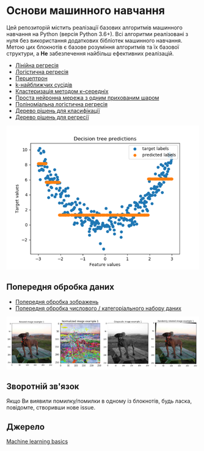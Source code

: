 # Основи машинного навчання

Цей репозиторій містить реалізації базових алгоритмів машинного навчання на Python (версія Python 3.6+). Всі алгоритми реалізовані з нуля без використання додаткових бібліотек машинного навчання. Метою цих блокнотів є базове розуміння алгоритмів та їх базової структури, а **Не** забезпечення найбільш ефективних реалізацій. 

- [Лінійна регресія](linear_regression.ipynb)
- [Логістична регресія](logistic_regression.ipynb)
- [Перцептрон](perceptron.ipynb)
- [k-найближчих сусідів](k_nearest_neighbour.ipynb)
- [Кластеризація методом к–середніх](kmeans.ipynb)
- [Проста нейронна мережа з одним прихованим шаром ](simple_neural_net.ipynb)
- [Поліноміальна логістична регресія](softmax_regression.ipynb)
- [Дерево рішень для класифікації](decision_tree_classification.ipynb)
- [Дерево рішень для регресії](decision_tree_regression.ipynb)
  
  
![alt text](figures/decision_tree_predictions.png)


## Попередня обробка даних 
 

- [Попередня обробка зображень](image_preprocessing.ipynb)
- [Попередня обробка числового / категоріального набору даних ](data_preprocessing.ipynb)

![alt text](figures/image_preprocessing.png)


## Зворотній зв'язок 

Якщо Ви виявили помилку/помилки в одному із блокнотів, будь ласка, повідомте, створивши нове issue. 

## Джерело

[Machine learning basics](https://github.com/zotroneneis/machine_learning_basics)
